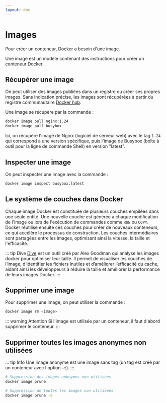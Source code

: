 ```yaml
---
layout: doc
---
```


# Images

Pour créer un conteneur, Docker a besoin d'une image.

Une image est un modèle contenant des instructions pour créer un conteneur Docker.

## Récupérer une image

On peut utiliser des images publiées dans un registre ou créer ses propres images.
Sans indication précise, les images sont récupérées à partir du registre communautaire [Docker hub](https://hub.docker.com/).

Une image se récupère par la commande :

```bash
docker image pull nginx:1.24
docker image pull busybox
```

Ici, on récupère l'image de Nginx (logiciel de serveur web) avec le tag `1.24` qui correspond à une version spécifique,
puis l'image de Busybox (boîte à outil pour la ligne de commande Shell) en version "latest".

## Inspecter une image

On peut inspecter une image avec la commande :

```bash
docker image inspect busybox:latest
```

## Le système de couches dans Docker

Chaque image Docker est constituée de plusieurs couches empilées dans une seule entité. 
Une nouvelle couche est générée à chaque modification de l'image ou lors de l'exécution de commandes comme `RUN` ou `COPY`. 
Docker réutilise ensuite ces couches pour créer de nouveaux conteneurs, ce qui accélère le processus de construction. 
Les couches intermédiaires sont partagées entre les images, optimisant ainsi la vitesse, la taille et l'efficacité.

::: tip Dive
[Dive](https://github.com/wagoodman/dive) est un outil créé par Alex Goodman qui analyse les images docker pour optimiser leur taille. 
Il permet de visualiser les couches de l’image, d’identifier les fichiers inutiles et d’améliorer l’efficacité du cache, 
aidant ainsi les développeurs à réduire la taille et améliorer la performance de leurs images Docker.
:::

## Supprimer une image

Pour supprimer une image, on peut utiliser la commande :

```bash
docker image rm <image>
```
::: warning Attention
Si l'image est utilisée par un conteneur, il faut d'abord supprimer le conteneur.
:::

## Supprimer toutes les images anonymes non utilisées

::: tip Info
Une image anonyme est une image sans tag (un tag est créé par un conteneur avec l'option `-t`).
:::

```bash
# Suppression des images anonymes non utilisées
docker image prune

# Suppression de toutes les images non utilisées
docker image prune -a
```